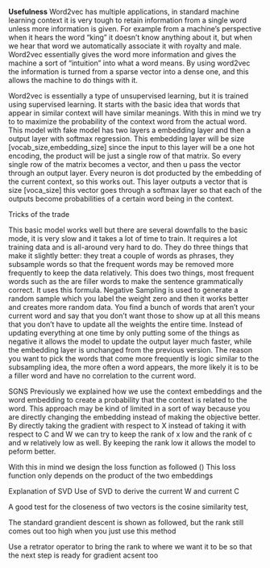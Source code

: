 <b>Usefulness</b>
Word2vec has multiple applications, in standard machine learning context it is very tough to retain information from a single word unless more information is given. For example from a machine’s perspective when it hears the word “king” it doesn’t know anything about it, but when we hear that word we automatically associate it with royalty and male. Word2vec essentially gives the word more information and gives the machine a sort of “intuition” into what a word means. By using word2vec the information is turned from a sparse vector into a dense one, and this allows the machine to do things with it.
 
Word2vec is essentially a type of unsupervised learning, but it is trained using supervised learning. It starts with the basic idea that words that appear in similar context will have similar meanings. With this in mind we try to to maximize the probability of the context word from the actual word. This model with fake model has two layers a embedding layer and then a output layer with softmax regression. This embedding layer will be size [vocab_size,embedding_size] since the input to this layer will be a one hot encoding, the product will be just a single row of that matrix. So every single row of the matrix becomes a vector, and then u pass the vector through an output layer. Every neuron is dot producted by the embedding of the current context, so this works out. This layer outputs a vector that is size [voca_size] this vector goes through a softmax layer so that each of the outputs become probabilities of a certain word being in the context.
 
 Tricks of the trade
 
This basic model works well but there are several downfalls to the basic mode, it is very slow and it takes a lot of time to train. It requires a lot training data and is all-around very hard to do. They do three things that make it slightly better: they treat a couple of words as phrases, they subsample words so that the frequent words may be removed more frequently to keep the data relatively. This does two things, most frequent words such as the are filler words to make the sentence grammatically correct.  It uses this formula. Negative Sampling is used to generate a random sample which you label the weight zero and then it works better and creates more random data. You find a bunch of words that aren’t your current word and say that you don’t want those to show up at all this means that you don’t have to update all the weights the entire time. Instead of updating everything at one time by only putting some of the things as negative it allows the model to update the output layer much faster, while the embedding layer is unchanged from the previous version. The reason you want to pick the words that come more frequently is logic similar to the subsampling idea, the more often a word appears, the more likely it is to be a filler word and have no correlation to the current word.
 
SGNS
Previously we explained how we use the context embeddings and the word embedding to create a probability that the context is related to the word. This approach may be kind of limited in a sort of way because you are directly changing the embedding instead of making the objective better. By directly taking the gradient with respect to X instead of taking it with respect to C and W we can try to keep the rank of x low and the rank of c and w relatively low as well. By keeping the rank low it allows the model to peform better.
 
With this in mind we design the loss function as followed
()
This loss function only depends on the product of the two embeddings
 
Explanation of SVD
Use of SVD to derive the current  W and current C
 
A good test for the closeness of two vectors is the cosine similarity test,
 
 
The standard grandient descent is shown as followed, but the rank still comes out too high when you just use this method
 
Use a retrator operator to bring the rank to where we want it to be so that the next step is ready for gradient acsent too
